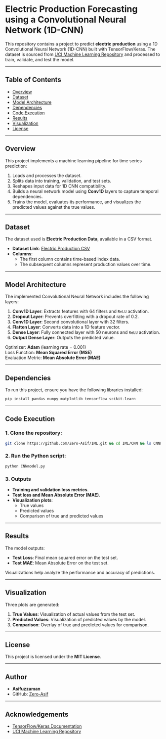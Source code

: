 # Electric Production Forecasting using a Convolutional Neural Network (1D-CNN)

This repository contains a project to predict **electric production** using a 1D Convolutional Neural Network (1D-CNN) built with TensorFlow/Keras. The dataset is sourced from [UCI Machine Learning Repository](https://archive.ics.uci.edu/) and processed to train, validate, and test the model.

---

## Table of Contents

- [Overview](#overview)
- [Dataset](#dataset)
- [Model Architecture](#model-architecture)
- [Dependencies](#dependencies)
- [Code Execution](#code-execution)
- [Results](#results)
- [Visualization](#visualization)
- [License](#license)

---

## Overview

This project implements a machine learning pipeline for time series prediction:
1. Loads and processes the dataset.
2. Splits data into training, validation, and test sets.
3. Reshapes input data for 1D CNN compatibility.
4. Builds a neural network model using **Conv1D** layers to capture temporal dependencies.
5. Trains the model, evaluates its performance, and visualizes the predicted values against the true values.

---

## Dataset

The dataset used is **Electric Production Data**, available in a CSV format.

- **Dataset Link**: [Electric Production CSV](https://github.com/Zero-Asif/data/blob/main/electric-production.csv)
- **Columns**:
   - The first column contains time-based index data.
   - The subsequent columns represent production values over time.

---

## Model Architecture

The implemented Convolutional Neural Network includes the following layers:

1. **Conv1D Layer**: Extracts features with 64 filters and `ReLU` activation.
2. **Dropout Layer**: Prevents overfitting with a dropout rate of 0.2.
3. **Conv1D Layer**: Second convolutional layer with 32 filters.
4. **Flatten Layer**: Converts data into a 1D feature vector.
5. **Dense Layer**: Fully connected layer with 50 neurons and `ReLU` activation.
6. **Output Dense Layer**: Outputs the predicted value.

Optimizer: **Adam** (learning rate = 0.001)  
Loss Function: **Mean Squared Error (MSE)**  
Evaluation Metric: **Mean Absolute Error (MAE)**  

---

## Dependencies

To run this project, ensure you have the following libraries installed:

```bash
pip install pandas numpy matplotlib tensorflow scikit-learn
```

---

## Code Execution

### 1. Clone the repository:

   ```bash
   git clone https://github.com/Zero-Asif/IML.git && cd IML/CNN && ls CNNmodel.py
```

### 2. Run the Python script:

   ```bash
   python CNNmodel.py
```

### 3. Outputs

- **Training and validation loss metrics**.  
- **Test loss and Mean Absolute Error (MAE)**.  
- **Visualization plots**:  
  - True values  
  - Predicted values  
  - Comparison of true and predicted values  

---

## Results

The model outputs:

- **Test Loss**: Final mean squared error on the test set.  
- **Test MAE**: Mean Absolute Error on the test set.  

Visualizations help analyze the performance and accuracy of predictions.

---

## Visualization

Three plots are generated:

1. **True Values**: Visualization of actual values from the test set.  
2. **Predicted Values**: Visualization of predicted values by the model.  
3. **Comparison**: Overlay of true and predicted values for comparison.  

---

## License

This project is licensed under the **MIT License**.

---

## Author

- **Asifuzzaman**  
- GitHub: [Zero-Asif](https://github.com/Zero-Asif)

---

## Acknowledgements

- [TensorFlow/Keras Documentation](https://www.tensorflow.org/api_docs)  
- [UCI Machine Learning Repository](https://archive.ics.uci.edu/)
